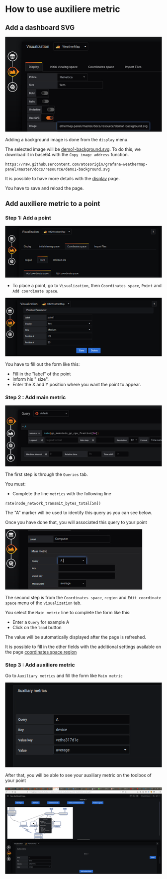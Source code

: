 # How to use auxiliere metric

## Add a dashboard SVG

![step 01](../../screenshots/demo/tutorial1/step01.jpg)


Adding a background image is done from the `display` menu.

The selected image will be [demo1-background.svg](../../resource/demo1-background.svg). To do this, we download it in base64 with the `Copy image address` function.


```
https://raw.githubusercontent.com/atosorigin/grafana-weathermap-panel/master/docs/resource/demo1-background.svg

```

It is possible to have more details with the [display](../editor/display.md) page.

You have to save and reload the page.

## Add auxiliere metric to a point

### Step 1: Add a point


![step 09](../../screenshots/demo/tutorial1/add-coordinate.png)

- To place a point, go to `Visualization`, then `Coordinates space`, `Point` and `Add coordinate space`.

![step 09](../../screenshots/demo/tutorial1/point1.png)

You have to fill out the form like this: 

- Fill in the "label" of the point
- Inform his " size".
- Enter the X and Y position where you want the point to appear.

### Step 2 : Add main metric


![step 05](../../screenshots/demo/tutorial1/step05.jpg)


The first step is through the `Queries` tab.

You must:

- Complete the line `metrics` with the following line

```
rate(node_network_transmit_bytes_total[5m])
```

The "A" marker will be used to identify this query as you can see below.

Once you have done that, you will associated this query to your point


![step 06](../../screenshots/demo/tutorial1/step06.jpg)

The second step is from the `Coordinates space`, `region` and `Edit coordinate space` menu of the `visualization` tab.

You select the `Main metric` line to complete the form like this: 

- Enter a `Query` for example A
- Click on the `load` button


The value will be automatically displayed after the page is refreshed.


It is possible to fill in the other fields with the additional settings available on the page [coordinates space region](../editor/coordinates-space-region.md)

### Step 3 : Add auxiliere metric 

Go to `Auxiliary metrics` and fill the form like `Main metric`

![auxiliere](../../screenshots/demo/tutorial8/auxiliere.png)

After that, you will be able to see your auxiliary metric on the toolbox of your point

![auxiliere](../../screenshots/demo/tutorial8/toolbox.png)